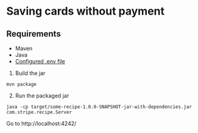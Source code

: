 # Saving cards without payment

## Requirements

- Maven
- Java
- [Configured .env file](../README.md)

1. Build the jar

```
mvn package
```

2. Run the packaged jar

```
java -cp target/some-recipe-1.0.0-SNAPSHOT-jar-with-dependencies.jar com.stripe.recipe.Server
```

Go to http://localhost:4242/
